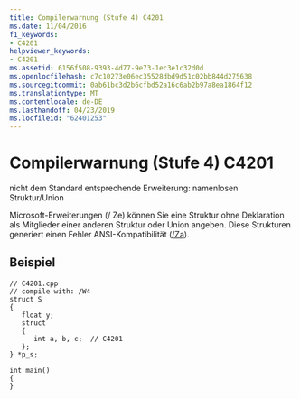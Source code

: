 ```yaml
---
title: Compilerwarnung (Stufe 4) C4201
ms.date: 11/04/2016
f1_keywords:
- C4201
helpviewer_keywords:
- C4201
ms.assetid: 6156f508-9393-4d77-9e73-1ec3e1c32d0d
ms.openlocfilehash: c7c10273e06ec35528dbd9d51c02bb844d275638
ms.sourcegitcommit: 0ab61bc3d2b6cfbd52a16c6ab2b97a8ea1864f12
ms.translationtype: MT
ms.contentlocale: de-DE
ms.lasthandoff: 04/23/2019
ms.locfileid: "62401253"
---
```

# <a name="compiler-warning-level-4-c4201"></a>Compilerwarnung (Stufe 4) C4201

nicht dem Standard entsprechende Erweiterung: namenlosen Struktur/Union

Microsoft-Erweiterungen (/ Ze) können Sie eine Struktur ohne Deklaration als Mitglieder einer anderen Struktur oder Union angeben. Diese Strukturen generiert einen Fehler ANSI-Kompatibilität ([/Za](../../build/reference/za-ze-disable-language-extensions.md)).

## <a name="example"></a>Beispiel

```
// C4201.cpp
// compile with: /W4
struct S
{
   float y;
   struct
   {
      int a, b, c;  // C4201
   };
} *p_s;

int main()
{
}
```